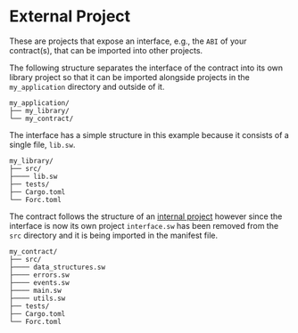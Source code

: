 # External Project

These are projects that expose an interface, e.g., the `ABI` of your contract(s), that can be imported into other projects.

The following structure separates the interface of the contract into its own library project so that it can be imported alongside projects in the `my_application` directory and outside of it.

```
my_application/
├── my_library/
└── my_contract/
```

The interface has a simple structure in this example because it consists of a single file, `lib.sw`.

```
my_library/
├── src/
├──── lib.sw
├── tests/
├── Cargo.toml
└── Forc.toml
```

The contract follows the structure of an [internal project](internal.md) however since the interface is now its own project `interface.sw` has been removed from the `src` directory and it is being imported in the manifest file.

```
my_contract/
├── src/
├──── data_structures.sw
├──── errors.sw
├──── events.sw
├──── main.sw
├──── utils.sw
├── tests/
├── Cargo.toml
└── Forc.toml
```
